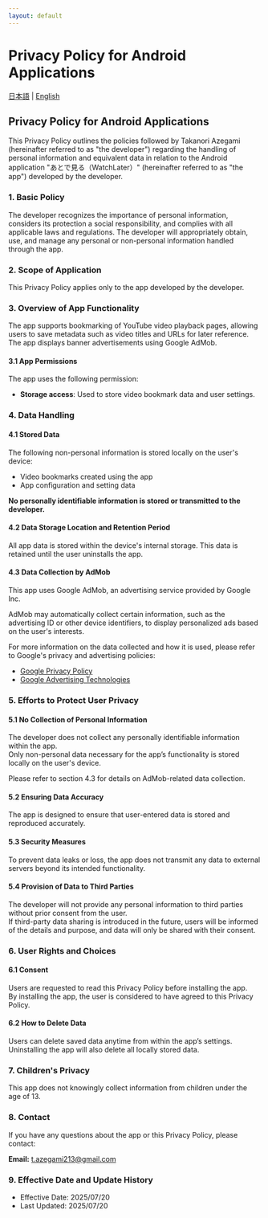 ```yaml
---
layout: default
---
```


# Privacy Policy for Android Applications

[日本語](index) | [English](index-en)

## Privacy Policy for Android Applications

This Privacy Policy outlines the policies followed by Takanori Azegami (hereinafter referred to as "the developer") regarding the handling of personal information and equivalent data in relation to the Android application "あとで見る（WatchLater）" (hereinafter referred to as "the app") developed by the developer.

### 1. Basic Policy

The developer recognizes the importance of personal information, considers its protection a social responsibility, and complies with all applicable laws and regulations. The developer will appropriately obtain, use, and manage any personal or non-personal information handled through the app.

### 2. Scope of Application

This Privacy Policy applies only to the app developed by the developer.

### 3. Overview of App Functionality

The app supports bookmarking of YouTube video playback pages, allowing users to save metadata such as video titles and URLs for later reference. The app displays banner advertisements using Google AdMob.

#### 3.1 App Permissions

The app uses the following permission:

- **Storage access**: Used to store video bookmark data and user settings.

### 4. Data Handling

#### 4.1 Stored Data

The following non-personal information is stored locally on the user's device:

- Video bookmarks created using the app
- App configuration and setting data

**No personally identifiable information is stored or transmitted to the developer.**

#### 4.2 Data Storage Location and Retention Period

All app data is stored within the device's internal storage.
This data is retained until the user uninstalls the app.

#### 4.3 Data Collection by AdMob

This app uses Google AdMob, an advertising service provided by Google Inc.

AdMob may automatically collect certain information, such as the advertising ID or other device identifiers, to display personalized ads based on the user's interests.

For more information on the data collected and how it is used, please refer to Google's privacy and advertising policies:

- [Google Privacy Policy](https://policies.google.com/privacy?hl=en)
- [Google Advertising Technologies](https://policies.google.com/technologies/ads?hl=en)

### 5. Efforts to Protect User Privacy

#### 5.1 No Collection of Personal Information

The developer does not collect any personally identifiable information within the app.  
Only non-personal data necessary for the app’s functionality is stored locally on the user's device.

Please refer to section 4.3 for details on AdMob-related data collection.

#### 5.2 Ensuring Data Accuracy

The app is designed to ensure that user-entered data is stored and reproduced accurately.

#### 5.3 Security Measures

To prevent data leaks or loss, the app does not transmit any data to external servers beyond its intended functionality.

#### 5.4 Provision of Data to Third Parties

The developer will not provide any personal information to third parties without prior consent from the user.  
If third-party data sharing is introduced in the future, users will be informed of the details and purpose, and data will only be shared with their consent.

### 6. User Rights and Choices

#### 6.1 Consent

Users are requested to read this Privacy Policy before installing the app.  
By installing the app, the user is considered to have agreed to this Privacy Policy.

#### 6.2 How to Delete Data

Users can delete saved data anytime from within the app’s settings.  
Uninstalling the app will also delete all locally stored data.

### 7. Children's Privacy

This app does not knowingly collect information from children under the age of 13.

### 8. Contact

If you have any questions about the app or this Privacy Policy, please contact:

**Email:** t.azegami213@gmail.com

### 9. Effective Date and Update History

- Effective Date: 2025/07/20
- Last Updated: 2025/07/20

